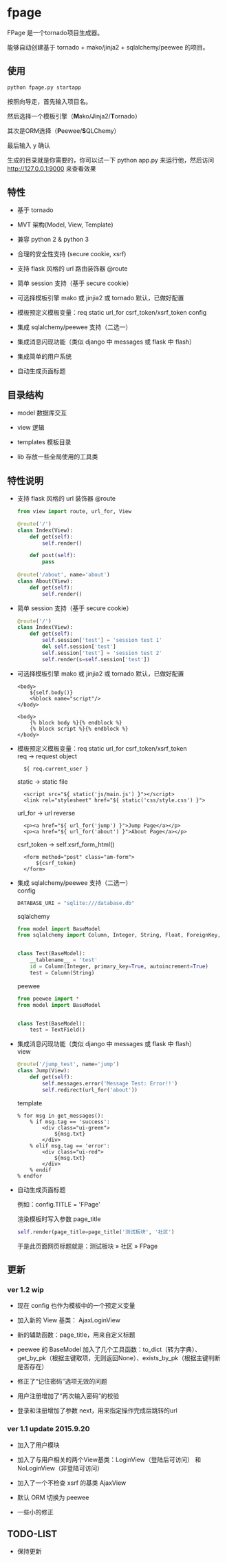 # fpage

FPage 是一个tornado项目生成器。

能够自动创建基于 tornado + mako/jinja2 + sqlalchemy/peewee 的项目。


## 使用

```bash
python fpage.py startapp
```

按照向导走，首先输入项目名。

然后选择一个模板引擎（**M**ako/**J**inja2/**T**ornado）

其次是ORM选择（**P**eewee/**S**QLChemy）

最后输入 y 确认

生成的目录就是你需要的，你可以试一下 python app.py 来运行他，然后访问 http://127.0.0.1:9000 来查看效果


## 特性

* 基于 tornado 

* MVT 架构(Model, View, Template)

* 兼容 python 2 & python 3

* 合理的安全性支持 (secure cookie, xsrf)

* 支持 flask 风格的 url 路由装饰器 @route

* 简单 session 支持（基于 secure cookie）  

* 可选择模板引擎 mako 或 jinjia2 或 tornado 默认，已做好配置  

* 模板预定义模板变量：req static url_for csrf_token/xsrf_token config  

* 集成 sqlalchemy/peewee 支持（二选一）  

* 集成消息闪现功能（类似 django 中 messages 或 flask 中 flash）  

* 集成简单的用户系统

* 自动生成页面标题

## 目录结构

* model 数据库交互

* view 逻辑

* templates 模板目录

* lib 存放一些全局使用的工具类


## 特性说明

* 支持 flask 风格的 url 装饰器 @route
  ```python
  from view import route, url_for, View
  
  @route('/')
  class Index(View):
      def get(self):
          self.render()
  
      def post(self):
          pass
          
  @route('/about', name='about')
  class About(View):
      def get(self):
          self.render()

  ```

* 简单 session 支持（基于 secure cookie）  
  ```python
  @route('/')
  class Index(View):
      def get(self):
          self.session['test'] = 'session test 1'
          del self.session['test']
          self.session['test'] = 'session test 2'
          self.render(s=self.session['test'])
  ```
  
* 可选择模板引擎 mako 或 jinjia2 或 tornado 默认，已做好配置  
  ```mako
  <body>
      ${self.body()}
      <%block name="script"/>
  </body>
  ```
  ```jinja
  <body>
      {% block body %}{% endblock %}
      {% block script %}{% endblock %}
  </body>
  ```

* 模板预定义模板变量：req static url_for csrf_token/xsrf_token  
  req -> request object
  ```mako
    ${ req.current_user }
  ```
  static -> static file
  ```mako
    <script src="${ static('js/main.js') }"></script>
    <link rel="stylesheet" href="${ static('css/style.css') }">
  ```
  url_for -> url reverse
  ```mako
    <p><a href="${ url_for('jump') }">Jump Page</a></p>
    <p><a href="${ url_for('about') }">About Page</a></p>
  ```
  csrf_token -> self.xsrf_form_html()
  ```mako
    <form method="post" class="am-form">
        ${csrf_token}
    </form>
  ```

* 集成 sqlalchemy/peewee 支持（二选一）  
  config
  ```python
  DATABASE_URI = "sqlite:///database.db"
  ```
  sqlalchemy
  ```python
  from model import BaseModel
  from sqlalchemy import Column, Integer, String, Float, ForeignKey, Boolean
  
  
  class Test(BaseModel):
      __tablename__ = 'test'
      id = Column(Integer, primary_key=True, autoincrement=True)
      test = Column(String)
  ```
  peewee
  ```python
  from peewee import *
  from model import BaseModel
  
  
  class Test(BaseModel):
      test = TextField()
  ```

* 集成消息闪现功能（类似 django 中 messages 或 flask 中 flash）  
  view
  ```python
  @route('/jump_test', name='jump')
  class Jump(View):
      def get(self):
          self.messages.error('Message Test: Error!!')
          self.redirect(url_for('about'))
  ```
  template
  ```mako
  % for msg in get_messages():
      % if msg.tag == 'success':
          <div class="ui-green">
              ${msg.txt}
          </div>
      % elif msg.tag == 'error':
          <div class="ui-red">
              ${msg.txt}
          </div>
      % endif
  % endfor
  ```

* 自动生成页面标题

  例如：config.TITLE = 'FPage'
  
  渲染模板时写入参数 page_title
  ```python
  self.render(page_title=page_title('测试板块', '社区')
  ```
  
  于是此页面网页标题就是：测试板块 » 社区 » FPage
  
  
  
## 更新

### ver 1.2 wip

* 现在 config 也作为模板中的一个预定义变量

* 加入新的 View 基类： AjaxLoginView

* 新的辅助函数：page_title，用来自定义标题

* peewee 的 BaseModel 加入了几个工具函数：to_dict（转为字典）、get_by_pk（根据主键取项，无则返回None）、exists_by_pk（根据主键判断是否存在）

* 修正了“记住密码”选项无效的问题

* 用户注册增加了“再次输入密码”的校验

* 登录和注册增加了参数 next，用来指定操作完成后跳转的url

### ver 1.1 update 2015.9.20

* 加入了用户模块

* 加入了与用户相关的两个View基类：LoginView（登陆后可访问） 和 NoLoginView（非登陆可访问）

* 加入了一个不检查 xsrf 的基类 AjaxView

* 默认 ORM 切换为 peewee

* 一些小的修正

## TODO-LIST

* 保持更新
